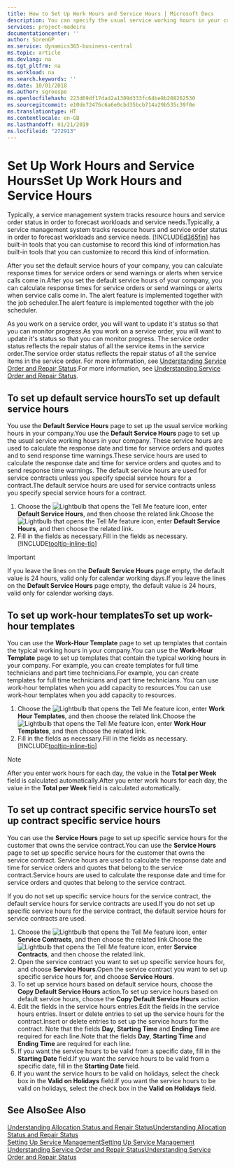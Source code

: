 ```yaml
---
title: How to Set Up Work Hours and Service Hours | Microsoft Docs
description: You can specify the usual service working hours in your company. These service hours are used to calculate the response date and time for service orders and quotes, and to send response time warnings.
services: project-madeira
documentationcenter: ''
author: SorenGP
ms.service: dynamics365-business-central
ms.topic: article
ms.devlang: na
ms.tgt_pltfrm: na
ms.workload: na
ms.search.keywords: ''
ms.date: 10/01/2018
ms.author: sgroespe
ms.openlocfilehash: 223d69df17dad2a1309d333fc64be8b208262530
ms.sourcegitcommit: e10de72476c6a6e0cbd35bcb714a29b535c39f0e
ms.translationtype: HT
ms.contentlocale: en-GB
ms.lasthandoff: 01/21/2019
ms.locfileid: "272913"
---
```

# <a name="set-up-work-hours-and-service-hours"></a><span data-ttu-id="221e2-104">Set Up Work Hours and Service Hours</span><span class="sxs-lookup"><span data-stu-id="221e2-104">Set Up Work Hours and Service Hours</span></span>
<span data-ttu-id="221e2-105">Typically, a service management system tracks resource hours and service order status in order to forecast workloads and service needs.</span><span class="sxs-lookup"><span data-stu-id="221e2-105">Typically, a service management system tracks resource hours and service order status in order to forecast workloads and service needs.</span></span> [!INCLUDE[d365fin](includes/d365fin_md.md)] <span data-ttu-id="221e2-106">has built-in tools that you can customise to record this kind of information.</span><span class="sxs-lookup"><span data-stu-id="221e2-106">has built-in tools that you can customize to record this kind of information.</span></span>  
  
<span data-ttu-id="221e2-107">After you set the default service hours of your company, you can calculate response times for service orders or send warnings or alerts when service calls come in.</span><span class="sxs-lookup"><span data-stu-id="221e2-107">After you set the default service hours of your company, you can calculate response times for service orders or send warnings or alerts when service calls come in.</span></span> <span data-ttu-id="221e2-108">The alert feature is implemented together with the job scheduler.</span><span class="sxs-lookup"><span data-stu-id="221e2-108">The alert feature is implemented together with the job scheduler.</span></span>   
  
<span data-ttu-id="221e2-109">As you work on a service order, you will want to update it's status so that you can monitor progress.</span><span class="sxs-lookup"><span data-stu-id="221e2-109">As you work on a service order, you will want to update it's status so that you can monitor progress.</span></span> <span data-ttu-id="221e2-110">The service order status reflects the repair status of all the service items in the service order.</span><span class="sxs-lookup"><span data-stu-id="221e2-110">The service order status reflects the repair status of all the service items in the service order.</span></span> <span data-ttu-id="221e2-111">For more information, see [Understanding Service Order and Repair Status](service-order-repair-status.md).</span><span class="sxs-lookup"><span data-stu-id="221e2-111">For more information, see [Understanding Service Order and Repair Status](service-order-repair-status.md).</span></span> 

## <a name="to-set-up-default-service-hours"></a><span data-ttu-id="221e2-112">To set up default service hours</span><span class="sxs-lookup"><span data-stu-id="221e2-112">To set up default service hours</span></span>  
<span data-ttu-id="221e2-113">You use the **Default Service Hours** page to set up the usual service working hours in your company.</span><span class="sxs-lookup"><span data-stu-id="221e2-113">You use the **Default Service Hours** page to set up the usual service working hours in your company.</span></span> <span data-ttu-id="221e2-114">These service hours are used to calculate the response date and time for service orders and quotes and to send response time warnings.</span><span class="sxs-lookup"><span data-stu-id="221e2-114">These service hours are used to calculate the response date and time for service orders and quotes and to send response time warnings.</span></span> <span data-ttu-id="221e2-115">The default service hours are used for service contracts unless you specify special service hours for a contract.</span><span class="sxs-lookup"><span data-stu-id="221e2-115">The default service hours are used for service contracts unless you specify special service hours for a contract.</span></span>  
  
1. <span data-ttu-id="221e2-116">Choose the ![Lightbulb that opens the Tell Me feature](media/ui-search/search_small.png "Tell me what you want to do") icon, enter **Default Service Hours**, and then choose the related link.</span><span class="sxs-lookup"><span data-stu-id="221e2-116">Choose the ![Lightbulb that opens the Tell Me feature](media/ui-search/search_small.png "Tell me what you want to do") icon, enter **Default Service Hours**, and then choose the related link.</span></span>  
2. <span data-ttu-id="221e2-117">Fill in the fields as necessary.</span><span class="sxs-lookup"><span data-stu-id="221e2-117">Fill in the fields as necessary.</span></span> [!INCLUDE[tooltip-inline-tip](includes/tooltip-inline-tip_md.md)]  
  
> [!IMPORTANT]  
>  <span data-ttu-id="221e2-118">If you leave the lines on the **Default Service Hours** page empty, the default value is 24 hours, valid only for calendar working days.</span><span class="sxs-lookup"><span data-stu-id="221e2-118">If you leave the lines on the **Default Service Hours** page empty, the default value is 24 hours, valid only for calendar working days.</span></span>  
  
## <a name="to-set-up-work-hour-templates"></a><span data-ttu-id="221e2-119">To set up work-hour templates</span><span class="sxs-lookup"><span data-stu-id="221e2-119">To set up work-hour templates</span></span>
<span data-ttu-id="221e2-120">You can use the **Work-Hour Template** page to set up templates that contain the typical working hours in your company.</span><span class="sxs-lookup"><span data-stu-id="221e2-120">You can use the **Work-Hour Template** page to set up templates that contain the typical working hours in your company.</span></span> <span data-ttu-id="221e2-121">For example, you can create templates for full time technicians and part time technicians.</span><span class="sxs-lookup"><span data-stu-id="221e2-121">For example, you can create templates for full time technicians and part time technicians.</span></span> <span data-ttu-id="221e2-122">You can use work-hour templates when you add capacity to resources.</span><span class="sxs-lookup"><span data-stu-id="221e2-122">You can use work-hour templates when you add capacity to resources.</span></span>  
  
1. <span data-ttu-id="221e2-123">Choose the ![Lightbulb that opens the Tell Me feature](media/ui-search/search_small.png "Tell me what you want to do") icon, enter **Work Hour Templates**, and then choose the related link.</span><span class="sxs-lookup"><span data-stu-id="221e2-123">Choose the ![Lightbulb that opens the Tell Me feature](media/ui-search/search_small.png "Tell me what you want to do") icon, enter **Work Hour Templates**, and then choose the related link.</span></span>  
2. <span data-ttu-id="221e2-124">Fill in the fields as necessary.</span><span class="sxs-lookup"><span data-stu-id="221e2-124">Fill in the fields as necessary.</span></span> [!INCLUDE[tooltip-inline-tip](includes/tooltip-inline-tip_md.md)]  
  
> [!Note]
> <span data-ttu-id="221e2-125">After you enter work hours for each day, the value in the **Total per Week** field is calculated automatically.</span><span class="sxs-lookup"><span data-stu-id="221e2-125">After you enter work hours for each day, the value in the **Total per Week** field is calculated automatically.</span></span>  

## <a name="to-set-up-contract-specific-service-hours"></a><span data-ttu-id="221e2-126">To set up contract specific service hours</span><span class="sxs-lookup"><span data-stu-id="221e2-126">To set up contract specific service hours</span></span>  
<span data-ttu-id="221e2-127">You can use the **Service Hours** page to set up specific service hours for the customer that owns the service contract.</span><span class="sxs-lookup"><span data-stu-id="221e2-127">You can use the **Service Hours** page to set up specific service hours for the customer that owns the service contract.</span></span> <span data-ttu-id="221e2-128">Service hours are used to calculate the response date and time for service orders and quotes that belong to the service contract.</span><span class="sxs-lookup"><span data-stu-id="221e2-128">Service hours are used to calculate the response date and time for service orders and quotes that belong to the service contract.</span></span>  
  
<span data-ttu-id="221e2-129">If you do not set up specific service hours for the service contract, the default service hours for service contracts are used.</span><span class="sxs-lookup"><span data-stu-id="221e2-129">If you do not set up specific service hours for the service contract, the default service hours for service contracts are used.</span></span>  
  
1. <span data-ttu-id="221e2-130">Choose the ![Lightbulb that opens the Tell Me feature](media/ui-search/search_small.png "Tell me what you want to do") icon, enter **Service Contracts**, and then choose the related link.</span><span class="sxs-lookup"><span data-stu-id="221e2-130">Choose the ![Lightbulb that opens the Tell Me feature](media/ui-search/search_small.png "Tell me what you want to do") icon, enter **Service Contracts**, and then choose the related link.</span></span>  
2. <span data-ttu-id="221e2-131">Open the service contract you want to set up specific service hours for, and choose **Service Hours**.</span><span class="sxs-lookup"><span data-stu-id="221e2-131">Open the service contract you want to set up specific service hours for, and choose **Service Hours**.</span></span>  
4. <span data-ttu-id="221e2-132">To set up service hours based on default service hours, choose the **Copy Default Service Hours** action.</span><span class="sxs-lookup"><span data-stu-id="221e2-132">To set up service hours based on default service hours, choose the **Copy Default Service Hours** action.</span></span>  
5. <span data-ttu-id="221e2-133">Edit the fields in the service hours entries.</span><span class="sxs-lookup"><span data-stu-id="221e2-133">Edit the fields in the service hours entries.</span></span> <span data-ttu-id="221e2-134">Insert or delete entries to set up the service hours for the contract.</span><span class="sxs-lookup"><span data-stu-id="221e2-134">Insert or delete entries to set up the service hours for the contract.</span></span> <span data-ttu-id="221e2-135">Note that the fields **Day**, **Starting Time** and **Ending Time** are required for each line.</span><span class="sxs-lookup"><span data-stu-id="221e2-135">Note that the fields **Day**, **Starting Time** and **Ending Time** are required for each line.</span></span>  
6. <span data-ttu-id="221e2-136">If you want the service hours to be valid from a specific date, fill in the **Starting Date** field.</span><span class="sxs-lookup"><span data-stu-id="221e2-136">If you want the service hours to be valid from a specific date, fill in the **Starting Date** field.</span></span>  
7. <span data-ttu-id="221e2-137">If you want the service hours to be valid on holidays, select the check box in the **Valid on Holidays** field.</span><span class="sxs-lookup"><span data-stu-id="221e2-137">If you want the service hours to be valid on holidays, select the check box in the **Valid on Holidays** field.</span></span>  

## <a name="see-also"></a><span data-ttu-id="221e2-138">See Also</span><span class="sxs-lookup"><span data-stu-id="221e2-138">See Also</span></span>  
[<span data-ttu-id="221e2-139">Understanding Allocation Status and Repair Status</span><span class="sxs-lookup"><span data-stu-id="221e2-139">Understanding Allocation Status and Repair Status</span></span>](service-allocation-status-and-repair-status.md)  
[<span data-ttu-id="221e2-140">Setting Up Service Management</span><span class="sxs-lookup"><span data-stu-id="221e2-140">Setting Up Service Management</span></span>](service-setup-service.md)  
[<span data-ttu-id="221e2-141">Understanding Service Order and Repair Status</span><span class="sxs-lookup"><span data-stu-id="221e2-141">Understanding Service Order and Repair Status</span></span>](service-order-repair-status.md)  
